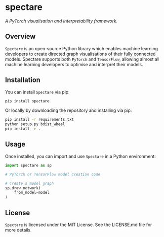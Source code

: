 # spectare

_A PyTorch visualisation and interpretability framework._

## Overview

`Spectare` is an open-source Python library which enables machine learning developers to create directed graph visualisations of their fully connected models. Spectare supports both `PyTorch` and `TensorFlow`, allowing almost all machine learning developers to optimise and interpret their models.

## Installation

You can install `Spectare` via pip:

```bash
pip install spectare
```

Or locally by downloading the repository and installing via pip:

```bash
pip install -r requirements.txt
python setup.py bdist_wheel
pip install -e .
```

## Usage

Once installed, you can import and use `Spectare` in a Python environment:

```python
import spectare as sp

# PyTorch or TensorFlow model creation code

# Create a model graph
sp.draw_network(
    from_model=model
)
```

## License

`Spectare` is licensed under the MIT License. See the LICENSE.md file for more details.
